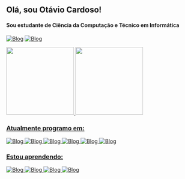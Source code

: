 ## Olá, sou Otávio Cardoso!
#### Sou estudante de Ciência da Computação e Técnico em Informática

[![Blog](https://img.shields.io/badge/Instagram-E4405F?style=for-the-badge&logo=instagram&logoColor=white)](https://www.instagram.com/otaviohenrique19/)
[![Blog](https://img.shields.io/badge/LinkedIn-0077B5?style=for-the-badge&logo=linkedin&logoColor=white)](https://www.linkedin.com/in/otaviohcardoso/)

<div>
  <a href="https://github.com/otaviohc19">
  <img height="180em" src="https://github-readme-stats.vercel.app/api/top-langs/?username=otaviohc19&layout=compact&langs_count=7&theme=dracula"/>
  <img height="180em" src="https://github-readme-stats.vercel.app/api?username=otaviohc19&show_icons=true&theme=dracula&include_all_commits=true&count_private=true"/>
</div>

### Atualmente programo em:

![Blog](https://img.shields.io/badge/Java-ED8B00?style=for-the-badge&logo=openjdk&logoColor=white)
![Blog](https://img.shields.io/badge/C-00599C?style=for-the-badge&logo=c&logoColor=white)
![Blog](https://img.shields.io/badge/HTML5-E34F26?style=for-the-badge&logo=html5&logoColor=white)
![Blog](https://img.shields.io/badge/CSS-239120?&style=for-the-badge&logo=css3&logoColor=white)
![Blog](https://img.shields.io/badge/Bootstrap-563D7C?style=for-the-badge&logo=bootstrap&logoColor=white)
![Blog](https://img.shields.io/badge/jQuery-0769AD?style=for-the-badge&logo=jquery&logoColor=white)
  
### Estou aprendendo:
  
![Blog](https://img.shields.io/badge/Python-3776AB?style=for-the-badge&logo=python&logoColor=white)
![Blog](https://img.shields.io/badge/JavaScript-323330?style=for-the-badge&logo=javascript&logoColor=F7DF1E)
![Blog](https://img.shields.io/badge/Unity-100000?style=for-the-badge&logo=unity&logoColor=white)
![Blog](https://img.shields.io/badge/Linux-E34F26?style=for-the-badge&logo=linux&logoColor=black)
